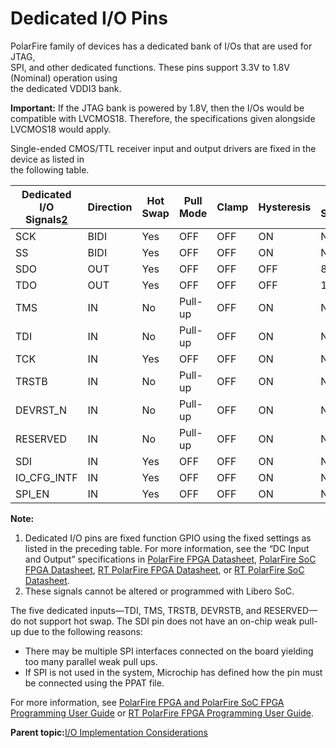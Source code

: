 # Dedicated I/O Pins

PolarFire family of devices has a dedicated bank of I/Os that are used for JTAG,<br /> SPI, and other dedicated functions. These pins support 3.3V to 1.8V \(Nominal\) operation using<br /> the dedicated VDDI3 bank.

**Important:** If the JTAG bank is powered by 1.8V, then the I/Os would be compatible with LVCMOS18. Therefore, the specifications given alongside LVCMOS18 would apply.

Single-ended CMOS/TTL receiver input and output drivers are fixed in the device as listed in<br /> the following table.

|Dedicated I/O<br /> Signals[2](#GUID-7342FC9A-A474-4586-BD32-56B3E2C12BDB)|Direction|Hot<br /> Swap|Pull<br /> Mode|Clamp|Hysteresis|Drive<br /> Strength|
|----------------------------------------------------------------------------------------|---------|----------------------------|-----------------------------|-----|----------|----------------------------------|
|SCK|BIDI|Yes|OFF|OFF|ON|NA|
|SS|BIDI|Yes|OFF|OFF|ON|NA|
|SDO|OUT|Yes|OFF|OFF|OFF|8 mA|
|TDO|OUT|Yes|OFF|OFF|OFF|12 mA|
|TMS|IN|No|Pull-up|OFF|ON|NA|
|TDI|IN|No|Pull-up|OFF|ON|NA|
|TCK|IN|Yes|OFF|OFF|ON|NA|
|TRSTB|IN|No|Pull-up|OFF|ON|NA|
|DEVRST\_N|IN|No|Pull-up|OFF|ON|NA|
|RESERVED|IN|No|Pull-up|OFF|ON|NA|
|SDI|IN|Yes|OFF|OFF|ON|NA|
|IO\_CFG\_INTF|IN|Yes|OFF|OFF|ON|NA|
|SPI\_EN|IN|Yes|OFF|OFF|ON|NA|

**Note:**

1.  Dedicated I/O pins are fixed function GPIO using the fixed settings as listed in the preceding table. For more information, see the “DC Input and Output” specifications in [PolarFire FPGA Datasheet](https://ww1.microchip.com/downloads/aemDocuments/documents/FPGA/ProductDocuments/DataSheets/PolarFire-FPGA-Datasheet-DS00003831.pdf), [PolarFire SoC FPGA Datasheet](https://ww1.microchip.com/downloads/aemDocuments/documents/FPGA/ProductDocuments/DataSheets/PolarFire-SoC-Datasheet-DS00004248.pdf), [RT PolarFire FPGA Datasheet](https://ww1.microchip.com/downloads/aemDocuments/documents/FPGA/ProductDocuments/DataSheets/RT-PolarFire-FPGA-Datasheet-00004122A.pdf), or [RT PolarFire SoC Datasheet](https://ww1.microchip.com/downloads/aemDocuments/documents/FPGA/ProductDocuments/DataSheets/PolarFire-SoC-Datasheet-DS00004248.pdf).
2.  These signals cannot be altered or programmed with Libero SoC.

The five dedicated inputs—TDI, TMS, TRSTB, DEVRSTB, and RESERVED—do not support hot swap. The SDI pin does not have an on-chip weak pull-up due to the following reasons:

-   There may be multiple SPI interfaces connected on the board yielding too many parallel weak pull ups.
-   If SPI is not used in the system, Microchip has defined how the pin must be connected using the PPAT file.

For more information, see [PolarFire FPGA and PolarFire SoC FPGA Programming User Guide](https://ww1.microchip.com/downloads/aemDocuments/documents/FPGA/ProductDocuments/UserGuides/PolarFire_FPGA_and_PolarFire_SoC_FPGA_Programming_User_Guide_VB.pdf) or [RT PolarFire FPGA Programming User Guide](https://ww1.microchip.com/downloads/aemDocuments/documents/FPGA/ProductDocuments/UserGuides/RT_PolarFire_FPGA_Programming_User_Guide_VB.pdf).

**Parent topic:**[I/O Implementation Considerations](GUID-984E4773-788B-43B2-8E99-D0C476AC29DD.md)

